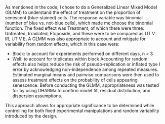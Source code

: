 As mentioned in the code, I chose to do a Generalized Linear Mixed Model (GLMM) to understand the effect of treatment on the proportion of senescent (blue-stained) cells. The response variable was binomial (number of blue vs. not-blue cells), which made me choose the binomial function.
The fixed effect was Treatment, of which there were three: Untreated, Irradiated, Etoposide, and these were to be compared as UT V IR, UT V E.
A GLMM was also appropriate to account and mitigate for variability from random effects, which in this case were:
- Block: to account for experiments performed on different days, n = 3
- Well: to account for triplicates within block
Accounting for random effects also helps reduce the risk of pseudo-replication or inflated type I error by acknowledging non-independence among repeated measures.
Estimated marginal means and pairwise comparisons were then used to assess treatment effects on the probability of cells appearing senescence.
Before conducting the GLMM, appropriateness was tested for by using DHARMa to confirm model fit, residual distribution, and dispersion assumptions. 

This  approach allows for appropriate significance to be determined while controlling for both fixed experimental manipulations and random variability introduced by the design.
